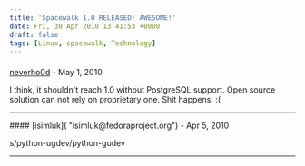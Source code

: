 ```yaml
---
title: 'Spacewalk 1.0 RELEASED! AWESOME!'
date: Fri, 30 Apr 2010 13:41:53 +0000
draft: false
tags: [Linux, spacewalk, Technology]
---
```



#### 
[neverho0d](http://www.abbris.ru "psv@abbris.ru") - <time datetime="2010-05-03 10:57:44">May 1, 2010</time>

I think, it shouldn't reach 1.0 without PostgreSQL support. Open source solution can not rely on proprietary one. Shit happens. :(
<hr />
#### 
[isimluk]( "isimluk@fedoraproject.org") - <time datetime="2010-04-30 16:08:41">Apr 5, 2010</time>

s/python-ugdev/python-gudev
<hr />
